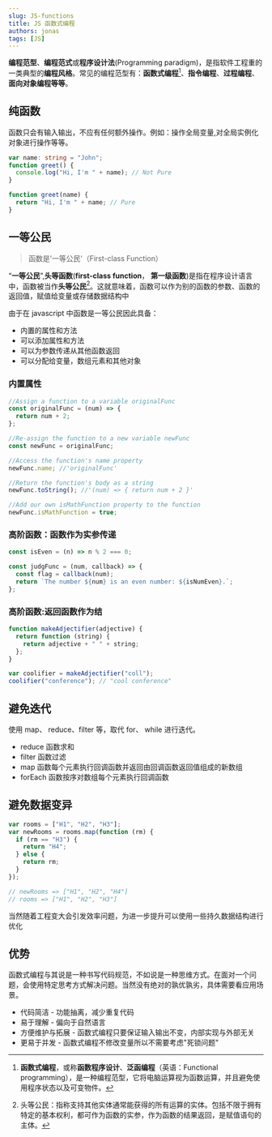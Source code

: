 ```yaml
---
slug: JS-functions
title: JS 函数式编程
authors: jonas
tags: [JS]
---
```


**编程范型**、**编程范式**或**程序设计法**(Programming paradigm)，是指软件工程重的一类典型的**编程风格**。常见的编程范型有：**函数式编程**[^1]、**指令编程**、**过程编程**、**面向对象编程等等**。

## 纯函数

函数只会有输入输出，不应有任何额外操作。例如：操作全局变量,对全局实例化对象进行操作等等。

```ts
var name: string = "John";
function greet() {
  console.log("Hi, I'm " + name); // Not Pure
}

function greet(name) {
  return "Hi, I'm " + name; // Pure
}
```

## 一等公民

> 函数是'一等公民'（First-class Function）

“**一等公民**”,**头等函数**(**first-class function**， **第一级函数**)是指在程序设计语言中，函数被当作**头等公民**[^2]。这就意味着，函数可以作为别的函数的参数、函数的返回值，赋值给变量或存储数据结构中

由于在 javascript 中函数是一等公民因此具备：

- 内置的属性和方法
- 可以添加属性和方法
- 可以为参数传递从其他函数返回
- 可以分配给变量，数组元素和其他对象

### 内置属性

```ts
//Assign a function to a variable originalFunc
const originalFunc = (num) => {
  return num + 2;
};

//Re-assign the function to a new variable newFunc
const newFunc = originalFunc;

//Access the function's name property
newFunc.name; //'originalFunc'

//Return the function's body as a string
newFunc.toString(); //'(num) => { return num + 2 }'

//Add our own isMathFunction property to the function
newFunc.isMathFunction = true;
```

### 高阶函数：函数作为实参传递

```ts
const isEven = (n) => n % 2 === 0;

const judgFunc = (num, callback) => {
  const flag = callback(num);
  return `The number ${num} is an even number: ${isNumEven}.`;
};
```

### 高阶函数:返回函数作为结

```ts
function makeAdjectifier(adjective) {
  return function (string) {
    return adjective + " " + string;
  };
}

var coolifier = makeAdjectifier("coll");
coolifier("conference"); // "cool conference"
```

## 避免迭代

使用 map、 reduce、filter 等，取代 for、 while 进行迭代。

- reduce 函数求和
- filter 函数过滤
- map 函数每个元素执行回调函数并返回由回调函数返回值组成的新数组
- forEach 函数按序对数组每个元素执行回调函数

## 避免数据变异

```ts
var rooms = ["H1", "H2", "H3"];
var newRooms = rooms.map(function (rm) {
  if (rm == "H3") {
    return "H4";
  } else {
    return rm;
  }
});

// newRooms => ["H1", "H2", "H4"]
// rooms => ["H1", "H2", "H3"]
```

当然随着工程变大会引发效率问题，为进一步提升可以使用一些持久数据结构进行优化

## 优势

函数式编程与其说是一种书写代码规范，不如说是一种思维方式。在面对一个问题，会使用特定思考方式解决问题。当然没有绝对的孰优孰劣，具体需要看应用场景。

- 代码简洁 - 功能抽离，减少重复代码
- 易于理解 - 偏向于自然语言
- 方便维护与拓展 - 函数式编程只要保证输入输出不变，内部实现与外部无关
- 更易于并发 - 函数式编程不修改变量所以不需要考虑"死锁问题"

[^1]: **函数式编程**，或称**函数程序设计**、**泛函编程**（英语：Functional programming），是一种编程范型，它将电脑运算视为函数运算，并且避免使用程序状态以及可变物件。
[^2]: 头等公民：指称支持其他实体通常能获得的所有运算的实体。包括不限于拥有特定的基本权利，都可作为函数的实参，作为函数的结果返回，是赋值语句的主体。
